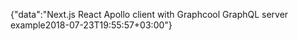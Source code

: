 {"data":"Next.js React Apollo client with Graphcool GraphQL server example2018-07-23T19:55:57+03:00"}
